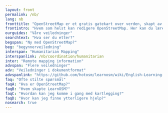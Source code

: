 ```yaml
---
layout: front
permalink: /nb/
lang: nb
fronttitle: "OpenStreetMap er et gratis gatekart over verden, skapt av en stadig økende medlemsmasse bestående av kartleggere."
frontintro: "Hvem som helst kan redigere OpenStreetMap. Her kan du lære hvordan LearnOSM tilbyr lettfattelige steg-for-steg veiledere for at du skal kunne komme i gang med å bidra til OpenStreetMap og bruke OpenStreetMap data. Hvis du er interessert i å organisere en OpenStreetMap workshop, ta en titt på LearnOSMs opplæring for kursholdere."
ourguides: "Våre veiledninger"
searchtext: "Hva ser du etter?"
begspan: "Ny med OpenStreetMap?"
beg: "begynnerveiledning"
interspan: "Humanitarian Mapping"
interspanlink: /nb/coordination/humanitarian
inter: "Remote mapping information"
advspan: "Flere veiledninger"
adv: "Veiledninger i dokumentformat"
advspanlink: "https://github.com/hotosm/learnosm/wiki/English-Learning-Guides/"
faq: "Ofte stilte spørsmål"
faqA: "Hva er OpenStreetMap?"
faqB: "Hvem skapte LearnOSM?"
faqC: "Hvordan kan jeg komme i gang med kartlegging?"
faqD: "Hvor kan jeg finne ytterligere hjelp?"
nosearch: true
---
```

